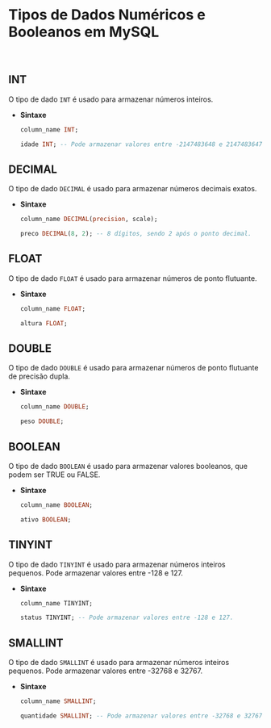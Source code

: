 # Tipos de Dados Numéricos e Booleanos em MySQL
<br>

## INT
O tipo de dado `INT` é usado para armazenar números inteiros.

- **Sintaxe**

    ```sql
    column_name INT;

    idade INT; -- Pode armazenar valores entre -2147483648 e 2147483647.
    ```

## DECIMAL
O tipo de dado `DECIMAL` é usado para armazenar números decimais exatos.

- **Sintaxe**

    ```sql
    column_name DECIMAL(precision, scale);

    preco DECIMAL(8, 2); -- 8 dígitos, sendo 2 após o ponto decimal.
    ```

## FLOAT
O tipo de dado `FLOAT` é usado para armazenar números de ponto flutuante.

- **Sintaxe**

    ```sql
    column_name FLOAT;

    altura FLOAT;
    ```

## DOUBLE
O tipo de dado `DOUBLE` é usado para armazenar números de ponto flutuante de precisão dupla.

- **Sintaxe**

    ```sql
    column_name DOUBLE;

    peso DOUBLE;
    ```

## BOOLEAN
O tipo de dado `BOOLEAN` é usado para armazenar valores booleanos, que podem ser TRUE ou FALSE.

- **Sintaxe**

    ```sql
    column_name BOOLEAN;

    ativo BOOLEAN;
    ```

## TINYINT
O tipo de dado `TINYINT` é usado para armazenar números inteiros pequenos. Pode armazenar valores entre -128 e 127.

- **Sintaxe**

    ```sql
    column_name TINYINT;

    status TINYINT; -- Pode armazenar valores entre -128 e 127.
    ```

## SMALLINT
O tipo de dado `SMALLINT` é usado para armazenar números inteiros pequenos. Pode armazenar valores entre -32768 e 32767.

- **Sintaxe**

    ```sql
    column_name SMALLINT;

    quantidade SMALLINT; -- Pode armazenar valores entre -32768 e 32767.
    ```
